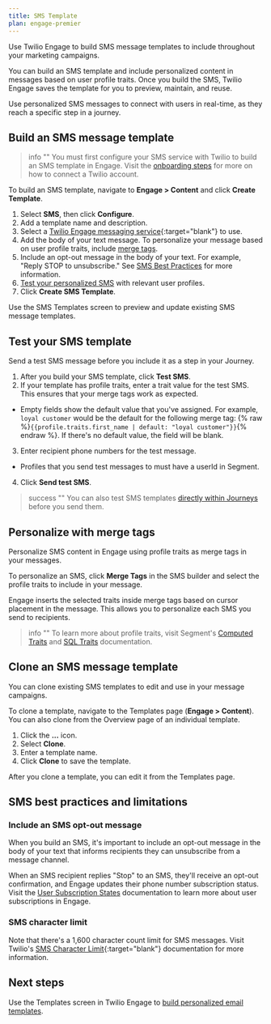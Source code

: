 ```yaml
---
title: SMS Template
plan: engage-premier
---
```

Use Twilio Engage to build SMS message templates to include throughout your marketing campaigns.

You can build an SMS template and include personalized content in messages based on user profile traits. Once you build the SMS, Twilio Engage saves the template for you to preview, maintain, and reuse.

Use personalized SMS messages to connect with users in real-time, as they reach a specific step in a journey.

## Build an SMS message template

> info ""
> You must first configure your SMS service with Twilio to build an SMS template in Engage. Visit the [onboarding steps](/docs/engage/onboarding/) for more on how to connect a Twilio account.

To build an SMS template, navigate to **Engage > Content** and click **Create Template**.

1. Select **SMS**, then click **Configure**.
2. Add a template name and description.
3. Select a [Twilio Engage messaging service](https://support.twilio.com/hc/en-us/articles/223181308-Getting-started-with-Messaging-Services){:target="blank"} to use.  
4. Add the body of your text message. To personalize your message based on user profile traits, include [merge tags](#personalize-with-merge-tags).
  1. Include an opt-out message in the body of your text. For example, "Reply STOP to unsubscribe." See [SMS Best Practices](#sms-best-practices-and-limitations) for more information.
5. [Test your personalized SMS](#test-your-sms-template) with relevant user profiles.
6. Click **Create SMS Template**.

Use the SMS Templates screen to preview and update existing SMS message templates.

## Test your SMS template

Send a test SMS message before you include it as a step in your Journey.

1. After you build your SMS template, click **Test SMS**.
2. If your template has profile traits, enter a trait value for the test SMS. This ensures that your merge tags work as expected.
- Empty fields show the default value that you've assigned. For example, `loyal customer` would be the default for the following merge tag: {% raw %}```{{profile.traits.first_name | default: "loyal customer"}}```{% endraw %}. If there's no default value, the field will be blank.
3. Enter recipient phone numbers for the test message.
- Profiles that you send test messages to must have a userId in Segment.
4. Click **Send test SMS**.


> success ""
> You can also test SMS templates [directly within Journeys](/docs/engage/journeys/build-journey/#send-an-sms) before you send them.

## Personalize with merge tags

Personalize SMS content in Engage using profile traits as merge tags in your messages.

To personalize an SMS, click **Merge Tags** in the SMS builder and select the profile traits to include in your message.

Engage inserts the selected traits inside merge tags based on cursor placement in the message. This allows you to personalize each SMS you send to recipients.  

> info ""
> To learn more about profile traits, visit Segment's [Computed Traits](/docs/engage/audiences/computed-traits/) and [SQL Traits](/docs/engage/audiences/sql-traits/) documentation.

## Clone an SMS message template

You can clone existing SMS templates to edit and use in your message campaigns.

To clone a template, navigate to the Templates page (**Engage > Content**). You can also clone from the Overview page of an individual template.

1. Click the **...** icon.
2. Select **Clone**.
3. Enter a template name.
4. Click **Clone** to save the template.

After you clone a template, you can edit it from the Templates page.

## SMS best practices and limitations

### Include an SMS opt-out message

When you build an SMS, it's important to include an opt-out message in the body of your text that informs recipients they can unsubscribe from a message channel.

When an SMS recipient replies "Stop" to an SMS, they'll receive an opt-out confirmation, and Engage updates their phone number subscription status. Visit the [User Subscription States](/docs/engage/user-subscriptions/subscription-states/) documentation to learn more about user subscriptions in Engage.

### SMS character limit

Note that there's a 1,600 character count limit for SMS messages.
Visit Twilio's [SMS Character Limit](https://www.twilio.com/docs/glossary/what-sms-character-limit ){:target="blank"} documentation for more information.

## Next steps

Use the Templates screen in Twilio Engage to [build personalized email templates](/docs/engage/content/email/template/).

